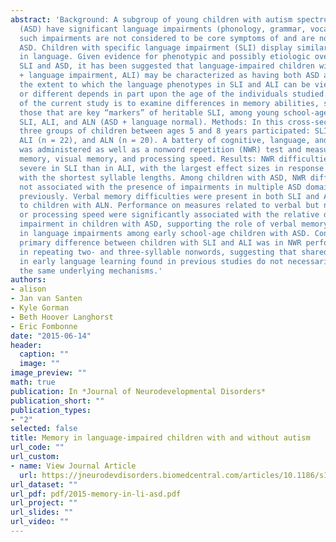```yaml
---
abstract: 'Background: A subgroup of young children with autism spectrum disorders
  (ASD) have significant language impairments (phonology, grammar, vocabulary), although
  such impairments are not considered to be core symptoms of and are not unique to
  ASD. Children with specific language impairment (SLI) display similar impairments
  in language. Given evidence for phenotypic and possibly etiologic overlap between
  SLI and ASD, it has been suggested that language-impaired children with ASD (ASD
  + language impairment, ALI) may be characterized as having both ASD and SLI. However,
  the extent to which the language phenotypes in SLI and ALI can be viewed as similar
  or different depends in part upon the age of the individuals studied. The purpose
  of the current study is to examine differences in memory abilities, specifically
  those that are key “markers” of heritable SLI, among young school-age children with
  SLI, ALI, and ALN (ASD + language normal). Methods: In this cross-sectional study,
  three groups of children between ages 5 and 8 years participated: SLI (n = 18),
  ALI (n = 22), and ALN (n = 20). A battery of cognitive, language, and ASD assessments
  was administered as well as a nonword repetition (NWR) test and measures of verbal
  memory, visual memory, and processing speed. Results: NWR difficulties were more
  severe in SLI than in ALI, with the largest effect sizes in response to nonwords
  with the shortest syllable lengths. Among children with ASD, NWR difficulties were
  not associated with the presence of impairments in multiple ASD domains, as reported
  previously. Verbal memory difficulties were present in both SLI and ALI groups relative
  to children with ALN. Performance on measures related to verbal but not visual memory
  or processing speed were significantly associated with the relative degree of language
  impairment in children with ASD, supporting the role of verbal memory difficulties
  in language impairments among early school-age children with ASD. Conclusions: The
  primary difference between children with SLI and ALI was in NWR performance, particularly
  in repeating two- and three-syllable nonwords, suggesting that shared difficulties
  in early language learning found in previous studies do not necessarily reflect
  the same underlying mechanisms.'
authors:
- alison
- Jan van Santen
- Kyle Gorman
- Beth Hoover Langhorst
- Eric Fombonne
date: "2015-06-14"
header:
  caption: ""
  image: ""
image_preview: ""
math: true
publication: In *Journal of Neurodevelopmental Disorders*
publication_short: ""
publication_types:
- "2"
selected: false
title: Memory in language-impaired children with and without autism
url_code: ""
url_custom:
- name: View Journal Article
  url: https://jneurodevdisorders.biomedcentral.com/articles/10.1186/s11689-015-9111-z
url_dataset: ""
url_pdf: pdf/2015-memory-in-li-asd.pdf
url_project: ""
url_slides: ""
url_video: ""
---
```

